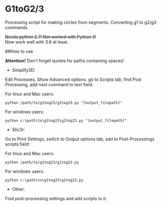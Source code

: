 # G1toG2/3

Processing script for making circles from segments.
Converting g1 to g2/g3 commands.

~~Needs python 2.7! Not worked with Python 3!~~</br>
Now work well with 3.6 at least.

##How to use

**Attention!**
Don't forget quotes for paths containing spaces!

 * Simplify3D:

Edit Processes, Show Advanced options, go to Scripts tab,
find Post Processing, add next command to text field:

For linux and Mac users:
```
python /path/to/g1tog23/g1tog23.py "[output_filepath]"
```

For windows users:
```
python c:\path\to\g1tog23\g1tog23.py "[output_filepath]"
```

 * Slic3r:

Go to Print Settings, switch to Output options tab,
add to Post-Processings scripts field:

For linux and Mac users:
```
python /path/to/g1tog23/g1tog23.py
```

For windows users:
```
python c:\path\to\g1tog23\g1tog23.py
```

 * Other:

Find post-processing settings and add scripts to it.
